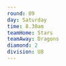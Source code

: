 ```yaml
---
round: 09
day: Saturday
time: 8.30am
teamHome: Stars
teamAway: Dragons
diamond: 2
division: U8
---
```

